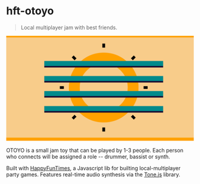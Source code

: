 hft-otoyo
=========

> Local multiplayer jam with best friends.

![Screenshot](/img/screenshot.png)

OTOYO is a small jam toy that can be played by 1-3 people. Each person who connects will be assigned a role -- drummer, bassist or synth.

Built with [HappyFunTimes](https://github.com/greggman/HappyFunTimes/), a Javascript lib for builting local-multiplayer party games. Features real-time audio synthesis via the [Tone.js](https://github.com/TONEnoTONE/Tone.js/) library.
